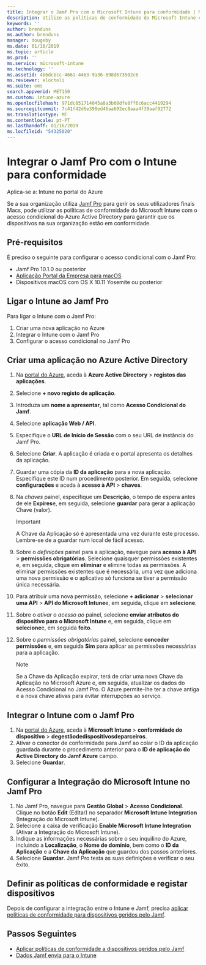 ```yaml
---
title: Integrar o Jamf Pro com o Microsoft Intune para conformidade | Microsoft Intune
description: Utilize as políticas de conformidade do Microsoft Intune com o acesso condicional do Azure Active Directory para ajudar a proteger os dispositivos geridos pelo Jamf.
keywords: ''
author: brenduns
ms.author: brenduns
manager: dougeby
ms.date: 01/16/2019
ms.topic: article
ms.prod: ''
ms.service: microsoft-intune
ms.technology: ''
ms.assetid: 4b6dcbcc-4661-4463-9a36-698d673502c6
ms.reviewer: elocholi
ms.suite: ems
search.appverid: MET150
ms.custom: intune-azure
ms.openlocfilehash: 971dc851714045a8a3b60dfe8ff6c6acc4419294
ms.sourcegitcommit: 7c41f42d6e398ed46aa602ec8aaa4f39aaf92772
ms.translationtype: MT
ms.contentlocale: pt-PT
ms.lasthandoff: 01/16/2019
ms.locfileid: "54325020"
---
```

# <a name="integrate-jamf-pro-with-intune-for-compliance"></a>Integrar o Jamf Pro com o Intune para conformidade

Aplica-se a: Intune no portal do Azure

Se a sua organização utiliza [Jamf Pro](https://www.jamf.com) para gerir os seus utilizadores finais Macs, pode utilizar as políticas de conformidade do Microsoft Intune com o acesso condicional do Azure Active Directory para garantir que os dispositivos na sua organização estão em conformidade.

## <a name="prerequisites"></a>Pré-requisitos

É preciso o seguinte para configurar o acesso condicional com o Jamf Pro:

- Jamf Pro 10.1.0 ou posterior
- [Aplicação Portal da Empresa para macOS](https://aka.ms/macoscompanyportal)
- Dispositivos macOS com OS X 10.11 Yosemite ou posterior

## <a name="connecting-intune-to-jamf-pro"></a>Ligar o Intune ao Jamf Pro

Para ligar o Intune com o Jamf Pro:

1. Criar uma nova aplicação no Azure
2. Integrar o Intune com o Jamf Pro
3. Configurar o acesso condicional no Jamf Pro

## <a name="create-an-application-in-azure-active-directory"></a>Criar uma aplicação no Azure Active Directory

1. Na [portal do Azure](https://portal.azure.com), aceda à **Azure Active Directory** > **registos das aplicações**.
2. Selecione **+ novo registo de aplicação**.
3. Introduza um **nome a apresentar**, tal como **Acesso Condicional do Jamf**.
4. Selecione **aplicação Web / API**.
5. Especifique o **URL de Início de Sessão** com o seu URL de instância do Jamf Pro.
6. Selecione **Criar**. A aplicação é criada e o portal apresenta os detalhes da aplicação.
7. Guardar uma cópia da **ID da aplicação** para a nova aplicação. Especifique este ID num procedimento posterior. Em seguida, selecione **configurações** e aceda à **acesso à API** > **chaves**.
8. Na *chaves* painel, especifique um **Descrição**, o tempo de espera antes de ele **Expires**e, em seguida, selecione **guardar** para gerar a aplicação Chave (valor).

   > [!IMPORTANT]
   > A Chave da Aplicação só é apresentada uma vez durante este processo. Lembre-se de a guardar num local de fácil acesso.

8. Sobre o *definições* painel para a aplicação, navegue para **acesso à API** > **permissões obrigatórias**. Selecione quaisquer permissões existentes e, em seguida, clique em **eliminar** e elimine todas as permissões. A eliminar permissões existentes que é necessária, uma vez que adiciona uma nova permissão e o aplicativo só funciona se tiver a permissão única necessária.  
9. Para atribuir uma nova permissão, selecione **+ adicionar** > **selecionar uma API** > **API do Microsoft Intune**e, em seguida, clique em **selecione**.
10. Sobre o *ativar o acesso ao* painel, selecione **enviar atributos do dispositivo para o Microsoft Intune** e, em seguida, clique em **selecione**e, em seguida **feito**.
11. Sobre o *permissões obrigatórias* painel, selecione **conceder permissões** e, em seguida **Sim** para aplicar as permissões necessárias para a aplicação.

    > [!NOTE]
    > Se a Chave da Aplicação expirar, terá de criar uma nova Chave da Aplicação no Microsoft Azure e, em seguida, atualizar os dados do Acesso Condicional no Jamf Pro. O Azure permite-lhe ter a chave antiga e a nova chave ativas para evitar interrupções ao serviço.

## <a name="enable-intune-to-integrate-with-jamf-pro"></a>Integrar o Intune com o Jamf Pro

1. Na [portal do Azure](https://portal.azure.com), aceda à **Microsoft Intune** > **conformidade do dispositivo** > **degestãodedispositivosdeparceiros**.
2. Ativar o conector de conformidade para Jamf ao colar o ID da aplicação guardada durante o procedimento anterior para o **ID de aplicação do Active Directory do Jamf Azure** campo.
3. Selecione **Guardar**.

## <a name="configure-microsoft-intune-integration-in-jamf-pro"></a>Configurar a Integração do Microsoft Intune no Jamf Pro

1. No Jamf Pro, navegue para **Gestão Global** > **Acesso Condicional**. Clique no botão **Edit** (Editar) no separador **Microsoft Intune Integration** (Integração do Microsoft Intune).
2. Selecione a caixa de verificação **Enable Microsoft Intune Integration** (Ativar a Integração do Microsoft Intune).
3. Indique as informações necessárias sobre o seu inquilino do Azure, incluindo a **Localização**, o **Nome de domínio**, bem como o **ID da Aplicação** e a **Chave da Aplicação** que guardou dos passos anteriores.
4. Selecione **Guardar**. Jamf Pro testa as suas definições e verificar o seu êxito.

## <a name="set-up-compliance-policies-and-register-devices"></a>Definir as políticas de conformidade e registar dispositivos

Depois de configurar a integração entre o Intune e Jamf, precisa [aplicar políticas de conformidade para dispositivos geridos pelo Jamf](conditional-access-assign-jamf.md).



## <a name="next-steps"></a>Passos Seguintes

- [Aplicar políticas de conformidade a dispositivos geridos pelo Jamf](conditional-access-assign-jamf.md)
- [Dados Jamf envia para o Intune](data-jamf-sends-to-intune.md)

